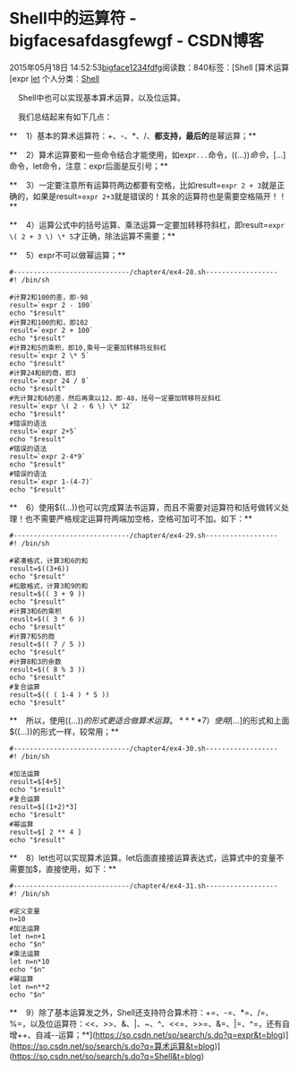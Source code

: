 # Shell中的运算符 - bigfacesafdasgfewgf - CSDN博客





2015年05月18日 14:52:53[bigface1234fdfg](https://me.csdn.net/puqutogether)阅读数：840标签：[Shell																[算术运算																[expr																[let](https://so.csdn.net/so/search/s.do?q=let&t=blog)
个人分类：[Shell](https://blog.csdn.net/puqutogether/article/category/3236387)








    Shell中也可以实现基本算术运算，以及位运算。

    我们总结起来有如下几点：

**    1）基本的算术运算符：+、-、*、/、**都支持，最后的**是幂运算；**

**    2）算术运算要和一些命令结合才能使用，如expr`...`命令，$((...))命令，$[...]命令，let命令，注意：expr后面是反引号；**

**    3）一定要注意所有运算符两边都要有空格，比如result=`expr 2 + 3`就是正确的，如果是result=`expr 2+3`就是错误的！其余的运算符也是需要空格隔开！！**

**    4）运算公式中的括号运算、乘法运算一定要加转移符斜杠，即result=`expr \( 2 + 3 \) \* 5`才正确，除法运算不需要；**

**    5）expr不可以做幂运算；**



```
#-----------------------------/chapter4/ex4-28.sh------------------
#! /bin/sh

#计算2和100的差，即-98
result=`expr 2 - 100`
echo "$result"
#计算2和100的和，即102
result=`expr 2 + 100`
echo "$result"
#计算2和5的乘积，即10,乘号一定要加转移符反斜杠
result=`expr 2 \* 5`
echo "$result"
#计算24和8的商，即3
result=`expr 24 / 8`
echo "$result"
#先计算2和6的差，然后再乘以12，即-48，括号一定要加转移符反斜杠
result=`expr \( 2 - 6 \) \* 12`
echo "$result"
#错误的语法
result=`expr 2+5`
echo "$result"
#错误的语法
result=`expr 2-4*9`
echo "$result"
#错误的语法
result=`expr 1-(4-7)`
echo "$result"
```

**    6）使用$((...))也可以完成算法书运算，而且不需要对运算符和括号做转义处理！也不需要严格规定运算符两端加空格，空格可加可不加。如下：**


```
#-----------------------------/chapter4/ex4-29.sh------------------
#! /bin/sh

#紧凑格式，计算3和6的和
result=$((3+6))
echo "$result"
#松散格式，计算3和9的和
result=$(( 3 + 9 ))
echo "$result"
#计算3和6的乘积
reuslt=$(( 3 * 6 ))
echo "$result"
#计算7和5的商
result=$(( 7 / 5 ))
echo "$result"
#计算8和3的余数
result=$(( 8 % 3 ))
echo "$result"
#复合运算
result=$(( ( 1-4 ) * 5 ))
echo "$result"
```

**    所以，使用$((...))的形式更适合做算术运算。**
**    7）使用$[...]的形式和上面$((...))的形式一样，较常用；**



```
#-----------------------------/chapter4/ex4-30.sh------------------
#! /bin/sh

#加法运算
result=$[4+5]
echo "$result"
#复合运算
result=$[(1+2)*3]
echo "$result"
#幂运算
result=$[ 2 ** 4 ]
echo "$result"
```

**    8）let也可以实现算术运算。let后面直接接运算表达式，运算式中的变量不需要加$，直接使用，如下：**


```
#-----------------------------/chapter4/ex4-31.sh------------------
#! /bin/sh

#定义变量
n=10
#加法运算
let n=n+1
echo "$n"
#乘法运算
let n=n*10
echo "$n"
#幂运算
let n=n**2
echo "$n"
```

**    9）除了基本运算发之外，Shell还支持符合算术符：+=、-=、*=、/=、%=，以及位运算符：<<、>>、&、|、~、^、<<=、>>=、&=、|=、^=，还有自增++、自减--运算；**](https://so.csdn.net/so/search/s.do?q=expr&t=blog)](https://so.csdn.net/so/search/s.do?q=算术运算&t=blog)](https://so.csdn.net/so/search/s.do?q=Shell&t=blog)





